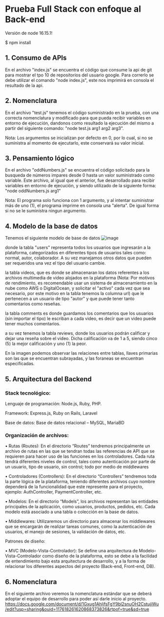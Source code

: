 # Prueba Full Stack con enfoque al Back-end
 
Versión de node 16.15.1!

$ npm install

## 1. Consumo de APIs

   En el archivo "index.js" se encuentra el código que consume la api de git para mostrar el tpo 10 de repositorios del usuario google. Para correrlo se debe utilizar el comando "node index.js", este nos imprimirá en consola el resultado de la api.
   
## 2. Nomenclatura

   En el archivo "test.js" tenemos el código suministrado en la prueba, con una correcta nomenclatura y modificado para que pueda recibir variables en entorno de ejecución, dandonos como resultado la ejecución del mismo a partir del siguiente comando: "node test.js arg1 arg2 arg3".
    
   Nota: Los argumentos se inicializan por defecto en 0, por lo cual, si no se suministra al momento de ejecutarlo, este conservará su valor inicial.
    
 
 
## 3. Pensamiento lógico

   En el archivo "oddNumbers.js" se encuentra el código solicitado para la busqueda de números impares desde 0 hasta un valor suministrado como variable. Este archivo, al igual que el anterior, fue desarrollado para recibir variables en entorno de ejecución, y siendo utilizado de la siguiente forma: "node oddNumbers.js arg1"
   
   Nota: El programa solo funciona con 1 argumento, y al intentar suministrar más de uno (1), el programa imprime en consola una "alerta". De igual forma si no se le suministra ningun argumento.

## 4. Modelo de la base de datos

   Tenemos el siguiente modelo de base de datos
   ![image](https://github.com/DresD1/prueba_backend/image.png)
   
   donde la tabla "users" representa todos los usuarios que ingresarán a la plataforma, categorizados en diferentes tipos de usuarios tales como: normal, autor, colaborador. A su vez manejamos otros datos que pueden ser requeridos una vez el tipo del usuario cambie.
   
   la tabla videos, que es donde se almacenaran los datos referentes a los archivos multimedia de video alojados en la plataforma (Nota: Por motivos de rendimiento, es recomendable usar un sistema de almacenamiento en la nube como AWS o DigitalOcean, y solicitar el "activo" cada vez que sea necesario, por este motivo en la tabla tenemos la columna url) que le pertenecen a un usuario de tipo "autor" y que puede tener tanto comentarios como reseñas.
   
   la tabla comments es donde guardamos los comentarios que los usuarios (sin importar el tipo) le escriban a cada video, es decir que un video puede tener muchos comentarios.
   
   a su vez tenemos la tabla reviews, donde los usuarios podrán calificar y dejar una reseña sobre el video. Dicha calificación va de 1 a 5, siendo cinco (5) la mejor calificación y uno (1) la peor.
   
   En la imagen podemos observar las relaciones entre tablas, llaves primarias son las que se encuentran subrayadas, y las foraneas se encuentran especificadas.
   
   
## 5. Arquitectura del Backend

 ### Stack tecnológico:
  
   Lenguaje de programación: Node.js, Ruby, PHP.

   Framework: Express.js, Ruby on Rails, Laravel

   Base de datos: Base de datos relacional – MySQL, MariaBD
     



 ### Organización de archivos:
   
   •	Rutas (Routes): En el directorio “Routes” tendremos principalmente un archivo de rutas en las que se tendran todas las referencias de API que se requieren para hacer uso de las funciones en los controladores. Cada ruta tendrá diferentes niveles de control, tales como autenticación por parte de un usuario, tipo de usuario, sin control; todo por medio de middlewares
   
   •	Controladores (Controllers): En el directorio “Controllers” tendremos toda la parte lógica de la plataforma, teniendo diferentes archivos cuyo nombre dependerá de la funcionalidad que este represente para el proyecto, ejemplo: AuthController, PaymentController, etc.
   
   •	Modelos: En el directorio “Models”, los archivos representan las entidades principales de la aplicación, como usuarios, productos, pedidos, etc. Cada modelo está asociado a una tabla o colección en la base de datos.
  
  •	Middlewares: Utilizaremos un directorio para almacenar los middlewares que se encargarán de realizar tareas comunes, como la autenticación de usuarios, el manejo de sesiones, la validación de datos, etc.

   Patrones de diseño:
   
   •	MVC (Modelo-Vista-Controlador): Se define una arquitectura de Modelo-Vista-Controlador como diseño de la plataforma, esto se debe a la facilidad de entendimiento bajo esta arquitectura de desarrollo, y a la forma de relacionar los diferentes aspectos del proyecto (Back-end, Front-end, DB).
   
   
   
## 6. Nomenclatura

En el siguiente archivo veremos la nomenclatura estándar que se deberá adoptar el equipo de desarrollo para poder así darle inicio al proyecto.
   https://docs.google.com/document/d/1Gxug1AhljfsFgY9bl2snuOH2CstujiWu/edit?usp=sharing&ouid=117618261620868373826&rtpof=true&sd=true

